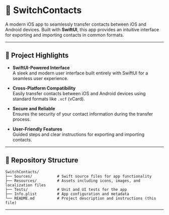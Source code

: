   # 📱 SwitchContacts

A modern iOS app to seamlessly transfer contacts between iOS and Android devices. Built with **SwiftUI**, this app provides an intuitive interface for exporting and importing contacts in common formats.

---

## 🌟 Project Highlights

- **SwiftUI-Powered Interface**  
  A sleek and modern user interface built entirely with SwiftUI for a seamless user experience.

- **Cross-Platform Compatibility**  
  Easily transfer contacts between iOS and Android devices using standard formats like `.vcf` (vCard).

- **Secure and Reliable**  
  Ensures the security of your contact information during the transfer process.

- **User-Friendly Features**  
  Guided steps and clear instructions for exporting and importing contacts.

---

## 📂 Repository Structure

```plaintext
SwitchContacts/
├── Sources/           # Swift source files for app functionality
├── Resources/         # Assets including icons, images, and localization files
├── Tests/             # Unit and UI tests for the app
├── Info.plist         # App configuration and metadata
└── README.md          # Project description and instructions (this file)
```

---
